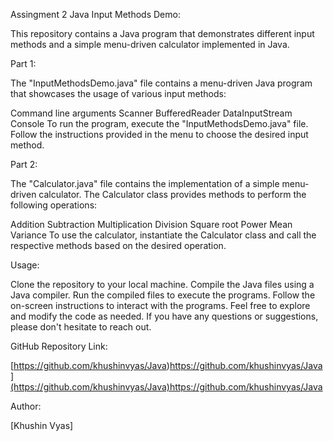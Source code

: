 Assingment 2
Java Input Methods Demo:

This repository contains a Java program that demonstrates different input methods and a simple menu-driven calculator implemented in Java.

Part 1:

The "InputMethodsDemo.java" file contains a menu-driven Java program that showcases the usage of various input methods:

Command line arguments
Scanner
BufferedReader
DataInputStream
Console
To run the program, execute the "InputMethodsDemo.java" file. Follow the instructions provided in the menu to choose the desired input method.

Part 2:

The "Calculator.java" file contains the implementation of a simple menu-driven calculator. The Calculator class provides methods to perform the following operations:

Addition
Subtraction
Multiplication
Division
Square root
Power
Mean
Variance
To use the calculator, instantiate the Calculator class and call the respective methods based on the desired operation.

Usage:

Clone the repository to your local machine.
Compile the Java files using a Java compiler.
Run the compiled files to execute the programs.
Follow the on-screen instructions to interact with the programs.
Feel free to explore and modify the code as needed. If you have any questions or suggestions, please don't hesitate to reach out.

GitHub Repository Link:

[https://github.com/khushinvyas/Java)https://github.com/khushinvyas/Java](https://github.com/khushinvyas/Java)https://github.com/khushinvyas/Java

Author:

[Khushin Vyas]
